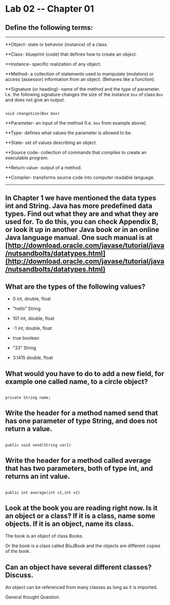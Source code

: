 # Lab 02 -- Chapter 01

## Define the following terms:
***
**Object-                 state or behavior (instance) of a class.

**Class-                   blueprint (code) that defines how to create an object.

**Instance-            specific realization of any object.

**Method-            a collection of statements used to manipulate (mutators) or access (assessor) information from an object. (Behaves like a function).

**Signature (or heading)-    name of the method and the type of parameter. I.e. the following signature changes the size of the instance `box` of class `Box` and does not give an output.

```

void changeSize(Box box)

```

**Parameter-            an input of the method (I.e. `box` from example above).

**Type-                defines what values the parameter is allowed to be.

**State-                set of values describing an object.

**Source code-            collection of commands that compiles to create an executable program.

**Return value-            output of a method.

**Compiler-            transforms source code into computer readable language.
***

## In Chapter 1 we have mentioned the data types int and String. Java has more predefined data types. Find out what they are and what they are used for. To do this, you can check Appendix B, or look it up in another Java book or in an online Java language manual. One such manual is at [http://download.oracle.com/javase/tutorial/java/nutsandbolts/datatypes.html](http://download.oracle.com/javase/tutorial/java/nutsandbolts/datatypes.html)

## What are the types of the following values?


* 0                 int, double, float

* "hello"           String

* 101               int, double, float

* -1                int, double, float

* true              boolean

* "33"              String

* 3.1415            double, float




## What would you have to do to add a new field, for example one called name, to a circle object?


```

private String name;

```






## Write the header for a method named send that has one parameter of type String, and does not return a value.


```

public void send(String var1)

```



## Write the header for a method called average that has two parameters, both of type int, and returns an int value.


```

public int average(int v1,int v2)

```



## Look at the book you are reading right now. Is it an object or a class? If it is a class, name some objects. If it is an object, name its class.


The book is an object of class Books.

Or the book is a class called BluJBook and the objects are different copies of the book.



## Can an object have several different classes? Discuss.


An object can be referenced from many classes as long as it is imported.

General thought Question.

